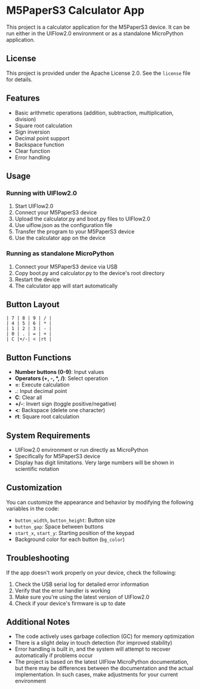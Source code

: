 # M5PaperS3 Calculator App

This project is a calculator application for the M5PaperS3 device. It can be run either in the UIFlow2.0 environment or as a standalone MicroPython application.

## License

This project is provided under the Apache License 2.0. See the `license` file for details.

## Features

- Basic arithmetic operations (addition, subtraction, multiplication, division)
- Square root calculation
- Sign inversion
- Decimal point support
- Backspace function
- Clear function
- Error handling

## Usage

### Running with UIFlow2.0

1. Start UIFlow2.0
2. Connect your M5PaperS3 device
3. Upload the calculator.py and boot.py files to UIFlow2.0
4. Use uiflow.json as the configuration file
5. Transfer the program to your M5PaperS3 device
6. Use the calculator app on the device

### Running as standalone MicroPython

1. Connect your M5PaperS3 device via USB
2. Copy boot.py and calculator.py to the device's root directory
3. Restart the device
4. The calculator app will start automatically

## Button Layout

```text
| 7 | 8 | 9 | / |
| 4 | 5 | 6 | * |
| 1 | 2 | 3 | - |
| 0 | . | = | + |
| C |+/-| < |rt |
```

## Button Functions

- **Number buttons (0-9)**: Input values
- **Operators (+, -, *, /)**: Select operation
- **=**: Execute calculation
- **.**: Input decimal point
- **C**: Clear all
- **+/-**: Invert sign (toggle positive/negative)
- **<**: Backspace (delete one character)
- **rt**: Square root calculation

## System Requirements

- UIFlow2.0 environment or run directly as MicroPython
- Specifically for M5PaperS3 device
- Display has digit limitations. Very large numbers will be shown in scientific notation

## Customization

You can customize the appearance and behavior by modifying the following variables in the code:

- `button_width`, `button_height`: Button size
- `button_gap`: Space between buttons
- `start_x`, `start_y`: Starting position of the keypad
- Background color for each button (`bg_color`)

## Troubleshooting

If the app doesn't work properly on your device, check the following:

1. Check the USB serial log for detailed error information
2. Verify that the error handler is working
3. Make sure you're using the latest version of UIFlow2.0
4. Check if your device's firmware is up to date

## Additional Notes

- The code actively uses garbage collection (GC) for memory optimization
- There is a slight delay in touch detection (for improved stability)
- Error handling is built in, and the system will attempt to recover automatically if problems occur
- The project is based on the latest UIFlow MicroPython documentation, but there may be differences between the documentation and the actual implementation. In such cases, make adjustments for your current environment
